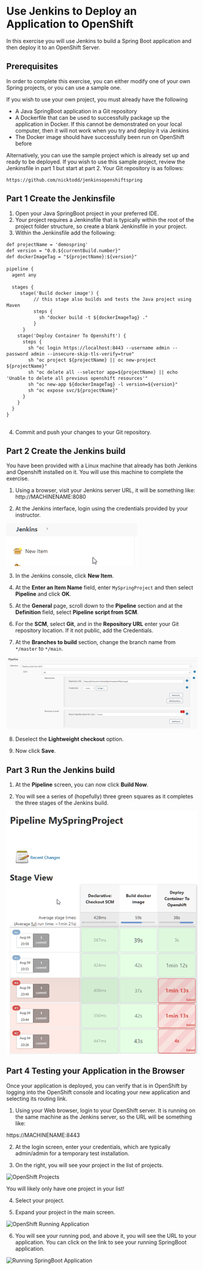 # Use Jenkins to Deploy an Application to OpenShift

In this exercise you will use Jenkins to build a Spring Boot application and then deploy it to an OpenShift Server.

## Prerequisites

In order to complete this exercise, you can either modify one of your own Spring projects, or you can use a sample one.

If you wish to use your own project, you must already have the following

* A Java SpringBoot application in a Git repository
* A Dockerfile that can be used to successfully package up the application in Docker. If this cannot be demonstrated on your local computer, then it will not work when you try and deploy it via Jenkins
* The Docker image should have successfully been run on OpenShift before

Alternatively, you can use the sample project which is already set up and ready to be deployed. If you wish to use this sample project, review the Jenkinsfile in part 1 but start at part 2. Your Git repository is as follows:

```
https://github.com/nicktodd/jenkinsopenshiftspring
```

## Part 1 Create the Jenkinsfile

1. Open your Java SpringBoot project in your preferred IDE.
2. Your project requires a Jenkinsfile that is typically within the root of the project folder structure, so create a blank Jenkinsfile in your project.
3. Within the Jenkinsfile add the following:

```
def projectName = 'demospring'
def version = "0.0.${currentBuild.number}"
def dockerImageTag = "${projectName}:${version}"

pipeline {
  agent any

  stages {
     stage('Build docker image') {
          // this stage also builds and tests the Java project using Maven
          steps {
            sh "docker build -t ${dockerImageTag} ."
          }
      }
    stage('Deploy Container To Openshift') {
      steps {
        sh "oc login https://localhost:8443 --username admin --password admin --insecure-skip-tls-verify=true"
        sh "oc project ${projectName} || oc new-project ${projectName}"
        sh "oc delete all --selector app=${projectName} || echo 'Unable to delete all previous openshift resources'"
        sh "oc new-app ${dockerImageTag} -l version=${version}"
        sh "oc expose svc/${projectName}"
      }
    }
  }
}


```

4. Commit and push your changes to your Git repository.


## Part 2 Create the Jenkins build
You have been provided with a Linux machine that already has both Jenkins and Openshift installed on it. You will use this machine to complete the exercise.

1. Using a browser, visit your Jenkins server URL, it will be something like: http://MACHINENAME:8080

2. At the Jenkins interface, login using the credentials provided by your instructor.

![Jenkins New Item](img/jenkins-new-item.png)

3. In the Jenkins console, click **New Item**.

4. At the **Enter an Item Name** field, enter `MySpringProject` and then select **Pipeline** and click **OK**.

5. At the **General** page, scroll down to the **Pipeline** section and at the **Definition** field, select **Pipeline script from SCM**.

6. For the **SCM**, select **Git**, and in the **Repository URL** enter your Git repository location. If it not public, add the Credentials.

7. At the **Branches to build** section, change the branch name from `*/master` to `*/main`.

![Jenkins Git Configuration](img/jenkins-git.png)

8. Deselect the **Lightweight checkout** option.

9.  Now click **Save**.

## Part 3 Run the Jenkins build

1. At the **Pipeline** screen, you can now click **Build Now**.

2. You will see a series of (hopefully) three green squares as it completes the three stages of the Jenkins build.

![Running a build](img/jenkins-build.png)


## Part 4 Testing your Application in the Browser

Once your application is deployed, you can verify that is in OpenShift by logging into the OpenShift console and locating your new application and selecting its routing link.

1. Using your Web browser, login to your OpenShift server. It is running on the same  machine as the Jenkins server, so the URL will be something like:

https://MACHINENAME:8443

2. At the login screen, enter your credentials, which are typically admin/admin for a temporary test installation.

3. On the right, you will see your project in the list of projects.

![OpenShift Projects](img/project-list.png)

You will likely only have one project in your list!

4. Select your project.

5. Expand your project in the main screen.

![OpenShift Running Application ](img/openshift-running-app.png)  

6. You will see your running pod, and above it, you will see the URL to your application. You can click on the link to see your running SpringBoot application. 

![Running SpringBoot Application](img/cds-webpage.png)